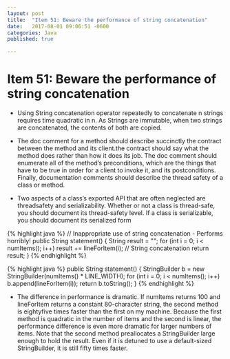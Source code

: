 ```yaml
---
layout: post
title:  "Item 51: Beware the performance of string concatenation"
date:   2017-08-01 09:06:51 -0600
categories: Java
published: true

---
```

# Item 51:  Beware the performance of string concatenation

* Using String concatenation operator repeatedly to concatenate n strings requires time 
quadratic in n. As Strings are immutable, when two strings are concatenated, the contents of both are copied.



* The doc comment for a method should describe succinctly the contract between the method and its client.the contract should say what the method does
rather than how it does its job. The doc comment should enumerate all of the method’s preconditions, which are the things that have to be true in order for a client
to invoke it, and its postconditions. Finally, documentation comments should describe the thread safety of a class or method.

* Two aspects of a class’s exported API that are often neglected are threadsafety and serializability. Whether or not a class is thread-safe, you should document
its thread-safety level. If a class is serializable, you should document its serialized form

{% highlight java %}
// Inappropriate use of string concatenation - Performs horribly!
public String statement() {
    String result = "";
    for (int i = 0; i < numItems(); i++)
        result += lineForItem(i); // String concatenation
    return result;
}
{% endhighlight %}


{% highlight java %}
public String statement() {
    StringBuilder b = new StringBuilder(numItems() * LINE_WIDTH);
    for (int i = 0; i < numItems(); i++)
        b.append(lineForItem(i));
    return b.toString();
}
{% endhighlight %}

* The difference in performance is dramatic. If numItems returns 100 and
lineForItem returns a constant 80-character string, the second method is eightyfive
times faster than the first on my machine. Because the first method is
quadratic in the number of items and the second is linear, the performance
difference is even more dramatic for larger numbers of items. Note that the second
method preallocates a StringBuilder large enough to hold the result. Even if it is
detuned to use a default-sized StringBuilder, it is still fifty times faster.